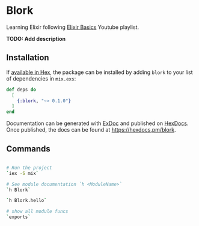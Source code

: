 # Blork

Learning Elixir following [Elixir Basics](https://www.youtube.com/watch?v=HL4JyEc14DM&list=PL2Rv8vpZJz4w7Sm9STyZvoY0JAKUk_JOB&index=2) Youtube playlist.

**TODO: Add description**

## Installation

If [available in Hex](https://hex.pm/docs/publish), the package can be installed
by adding `blork` to your list of dependencies in `mix.exs`:

```elixir
def deps do
  [
    {:blork, "~> 0.1.0"}
  ]
end
```

Documentation can be generated with [ExDoc](https://github.com/elixir-lang/ex_doc)
and published on [HexDocs](https://hexdocs.pm). Once published, the docs can
be found at <https://hexdocs.pm/blork>.

## Commands

```sh

# Run the project
`iex -S mix`

# See module documentation `h <ModuleName>`
`h Blork`

`h Blork.hello`

# show all module funcs
`exports`

```